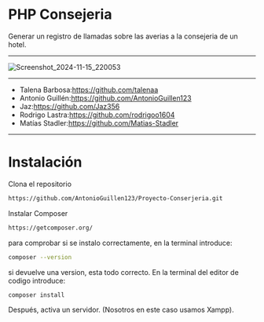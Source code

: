 # PHP Consejeria 

Generar un registro de llamadas sobre las averias a la consejeria de un hotel.
***
![Screenshot_2024-11-15_220053](https://github.com/user-attachments/assets/ae5dfdd4-af75-4488-8471-48376ca9029d)
***
* Talena Barbosa:https://github.com/talenaa
* Antonio Guillén:https://github.com/AntonioGuillen123
* Jaz:https://github.com/Jaz356
* Rodrigo Lastra:https://github.com/rodrigoo1604
* Matías Stadler:https://github.com/Matias-Stadler
***
# Instalación
Clona el repositorio  
```bash
https://github.com/AntonioGuillen123/Proyecto-Conserjeria.git
```
Instalar Composer
```bash
https://getcomposer.org/
```
para comprobar si se instalo correctamente, en la terminal introduce:
```bash
composer --version
```
si devuelve una version, esta todo correcto.
En la terminal del editor de codigo introduce:
```bash
composer install
```
Después, activa un servidor.
(Nosotros en este caso usamos Xampp).